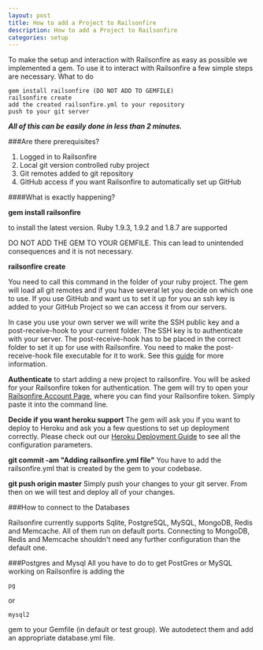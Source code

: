 ```yaml
---
layout: post
title: How to add a Project to Railsonfire
description: How to add a Project to Railsonfire
categories: setup
---
```

To make the setup and interaction with Railsonfire as easy as possible we implemented a gem. To use it to interact with Railsonfire a few simple steps are necessary.
What to do

    gem install railsonfire (DO NOT ADD TO GEMFILE)
    railsonfire create
    add the created railsonfire.yml to your repository
    push to your git server

***All of this can be easily done in less than 2 minutes.***

###Are there prerequisites?

1. Logged in to Railsonfire
2. Local git version controlled ruby project
3. Git remotes added to git repository
4. GitHub access if you want Railsonfire to automatically set up GitHub

####What is exactly happening?

**gem install railsonfire**

to install the latest version. Ruby 1.9.3, 1.9.2 and 1.8.7 are supported

DO NOT ADD THE GEM TO YOUR GEMFILE. This can lead to unintended
consequences and it is not necessary.

**railsonfire create**

You need to call this command in the folder of your ruby project. The gem will load all git remotes and if you have several let you decide on which one to use. If you use GitHub and want us to set it up for you an ssh key is added to your GitHub Project so we can access it from our servers.

In case you use your own server we will write the SSH public key and a post-receive-hook to your current folder. The SSH key is to authenticate with your server. The post-receive-hook has to be placed in the correct folder to set it up for use with Railsonfire. You need to make the post-receive-hook file executable for it to work. See this [guide](http://book.git-scm.com/5_git_hooks.html) for more information.

**Authenticate**
to start adding a new project to railsonfire. You will be asked for your Railsonfire token for authentication. The gem will try to open your [Railsonfire Account Page](http://railsonfire.com/users), where you can find your Railsonfire token. Simply paste it into the command line.

**Decide if you want heroku support**
The gem will ask you if you want to deploy to Heroku and ask you a few questions to set up deployment correctly. Please check out our [Heroku Deployment Guide](/deployment/Heroku-Deployment.html) to see all the configuration parameters.

**git commit -am "Adding railsonfire.yml file"**
You have to add the railsonfire.yml that is created by the gem to your codebase.

**git push origin master**
Simply push your changes to your git server. From then on we will test and deploy all of your changes.

###How to connect to the Databases

Railsonfire currently supports Sqlite, PostgreSQL, MySQL, MongoDB, Redis and Memcache. All of them run on default ports. Connecting to MongoDB, Redis and Memcache shouldn't need any further configuration than the default one.

###Postgres and Mysql
All you have to do to get PostGres or MySQL working on Railsonfire is adding the

    pg

or

    mysql2

gem to your Gemfile (in default or test group). We autodetect them and add an appropriate database.yml file.
